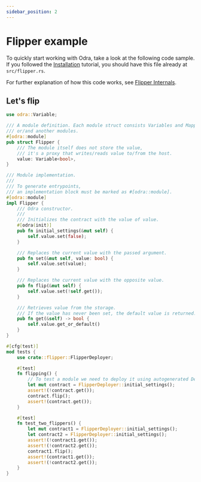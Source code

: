 ```yaml
---
sidebar_position: 2
---
```


# Flipper example

To quickly start working with Odra, take a look at the following code sample. If you followed the
[Installation](installation.md) tutorial, you should have this file already at `src/flipper.rs`.

For further explanation of how this code works, see [Flipper Internals](../basics/04-flipper-internals.md).

## Let's flip

```rust title="flipper.rs"
use odra::Variable;

/// A module definition. Each module struct consists Variables and Mappings
/// or/and another modules.
#[odra::module]
pub struct Flipper {
    /// The module itself does not store the value, 
    /// it's a proxy that writes/reads value to/from the host.
    value: Variable<bool>,
}

/// Module implementation.
///
/// To generate entrypoints,
/// an implementation block must be marked as #[odra::module].
#[odra::module]
impl Flipper {
    /// Odra constructor.
    ///
    /// Initializes the contract with the value of value.
    #[odra(init)]
    pub fn initial_settings(&mut self) {
        self.value.set(false);
    }

    /// Replaces the current value with the passed argument.
    pub fn set(&mut self, value: bool) {
        self.value.set(value);
    }

    /// Replaces the current value with the opposite value.
    pub fn flip(&mut self) {
        self.value.set(!self.get());
    }

    /// Retrieves value from the storage. 
    /// If the value has never been set, the default value is returned.
    pub fn get(&self) -> bool {
        self.value.get_or_default()
    }
}

#[cfg(test)]
mod tests {
    use crate::flipper::FlipperDeployer;

    #[test]
    fn flipping() {
        // To test a module we need to deploy it using autogenerated Deployer. 
        let mut contract = FlipperDeployer::initial_settings();
        assert!(!contract.get());
        contract.flip();
        assert!(contract.get());
    }

    #[test]
    fn test_two_flippers() {
        let mut contract1 = FlipperDeployer::initial_settings();
        let contract2 = FlipperDeployer::initial_settings();
        assert!(!contract1.get());
        assert!(!contract2.get());
        contract1.flip();
        assert!(contract1.get());
        assert!(!contract2.get());
    }
}
```